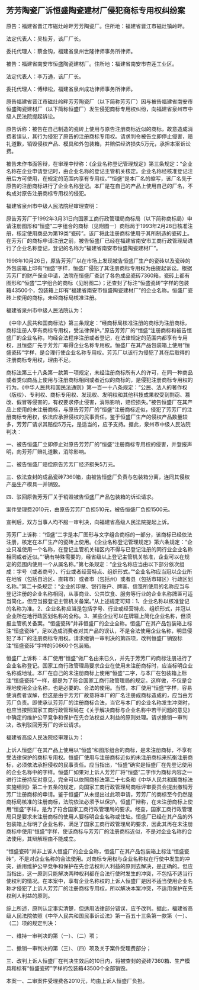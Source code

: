 ## 芳芳陶瓷厂诉恒盛陶瓷建材厂侵犯商标专用权纠纷案

原告：福建省晋江市磁灶岭畔芳芳陶瓷厂。住所地：福建省晋江市磁灶镇岭畔。

法定代表人：吴桂芳，该厂厂长。

委托代理人：蔡金钩，福建省泉州世隆律师事务所律师。

被告：福建省南安市恒盛陶瓷建材厂。住所地：福建省南安市杏莲工业区。

法定代表人：李万通，该厂厂长。

委托代理人：傅绿松，福建省泉州成功律师事务所律师。

原告福建省晋江市磁灶岭畔芳芳陶瓷厂（以下简称芳芳厂）因与被告福建省南安市恒盛陶瓷建材厂（以下简称恒盛厂）发生侵犯商标专用权纠纷，向福建省泉州市中级人民法院提起诉讼。

原告诉称：被告在自己制造的瓷砖上使用与原告注册商标近似的商标，故意造成消费者误认，其行为侵犯了原告的注册商标专用权。请求判令被告立即停止侵害，赔礼道歉，销毁侵权产品、模具和外包装箱，并赔偿经济损失5万元，承担本案诉讼费。

被告未作书面答辩，在审理中辩称：《企业名称登记管理规定》第三条规定：“企业名称在企业申请登记时，由企业名称的登记主管机关核定。企业名称经核准登记注册后方可使用，在规定的范围内享有专用权。”“恒盛”是本厂名的缩写，该厂名先于原告的注册商标进行了企业名称登记。本厂是在自己的产品上使用自己的厂名，不构成对原告注册商标专用权的侵犯。

福建省泉州市中级人民法院经审理查明：

原告芳芳厂于1992年3月31日向国家工商行政管理局商标局（以下简称商标局）申请注册图形和“恒盛”二字组合的商标（见附图一）商标局于1993年2月28日核准注册，核定使用商品为第19类“瓷砖”。该厂将此注册商标使用于其所制造的瓷砖上。在芳芳厂的商标申请注册之前，被告恒盛厂已经在福建省南安市工商行政管理局进行了企业名称登记，登记的名称为“福建省南安市恒盛陶瓷建材厂”。

1998年10月26日，原告芳芳厂以在市场上发现被告恒盛厂生产的瓷砖以及瓷砖的外包装箱上印有“恒盛”字样，恒盛厂侵犯了其注册商标专用权为由提起诉讼。根据芳芳厂的财产保全申请，法院在恒盛厂查封了各色成品瓷砖7360箱，瓷砖上都有图形和“恒盛”二字组合的商标（见附图二）；还查封了标注“恒盛瓷砖”字样的包装箱43500个，包装箱上印有“福建省南安市恒盛陶瓷建材厂”的企业名称。恒盛厂瓷砖上使用的商标，未经商标局核准注册。

福建省泉州市中级人民法院认为：

《中华人民共和国商标法》第三条规定：“经商标局核准注册的商标为注册商标，商标注册人享有商标专用权，受法律保护。”原告芳芳厂的“恒盛”注册商标和被告恒盛厂的企业名称，均经合法程序注册或者登记，在法律规定的范围内都享有专用权，且恒盛厂先于芳芳厂取得企业名称专用权。恒盛厂在其产品包装箱上使用“恒盛瓷砖”字样，是合理行使企业名称专用权。芳芳厂以该行为侵犯了其在后取得的注册商标专用权，理由不足。

商标法第三十八条第一款第一项规定，未经注册商标所有人的许可，在同一种商品或者类似商品上使用与注册商标相同或者近似的商标的，是侵犯注册商标专用权的行为。《中华人民共和国民法通则》第一百一十八条规定：“公民、法人的著作权（版权）、专利权、商标专用权、发现权、发明权和其他科技成果权受到剽窃、篡改、假冒等侵害的，有权要求停止侵害，消除影响，赔偿损失。”被告恒盛厂在其产品上使用的未注册商标，与原告芳芳厂的“恒盛”注册商标近似，侵犯了芳芳厂的注册商标专用权，依法应承担侵权的民事责任。鉴于恒盛厂生产的侵权产品数量较多，芳芳厂请求其赔偿5万元，是适当的，应予支持。据此，泉州市中级人民法院判决：

一、被告恒盛厂立即停止对原告芳芳厂的“恒盛”注册商标专用权的侵害，并登报声明，向芳芳厂赔礼道歉，消除影响。

二、被告恒盛厂赔偿原告芳芳厂经济损失5万元。

三、依法查封的成品瓷砖7360箱，由被告恒盛厂负责与包装箱分离，连同其侵权产品生产模具一并销毁。

四、驳回原告芳芳厂关于销毁被告恒盛厂产品包装箱的诉讼请求。

案件受理费2010元，由原告芳芳厂负担510元，被告恒盛厂负担1500元。

宣判后，双方当事人均不服一审判决，向福建省高级人民法院提起上诉。

芳芳厂上诉称：“恒盛”二字是本厂图形与文字组合商标的一部分，该商标已经依法注册，核定在本厂生产的瓷砖上使用。《企业名称登记管理规定》第六条规定：“企业只准使用一个名称，在登记主管机关辖区内不得与已登记注册的同行业企业名称相同或者近似。”“确有特殊需要的，经省级以上登记主管机关核准，企业可以在规定的范围内使用一个从属名称。”第七条规定：“企业名称应当由以下部分依次组成：字号（或者商号）、行业或者经营特点、组织形式。”“企业名称应当冠以企业所在地省（包括自治区、直辖市）或者市（包括州）或者县（包括市辖区）行政区划名称。”第二十条规定：“企业的印章、银行账户、牌匾、信笺所使用的名称应当与登记注册的企业名称相同，从事商业、公共饮食、服务等行业的企业名称牌匾可适当简化，但应当报登记主管机关备案。”从上述规定可知：1、企业名称以核准登记的名称为准。2、企业名称应当是包括字号、行业或经营特点、组织形式，并冠以企业所在地行政区划名称的全称。3、某些企业可以在牌匾上简化企业名称，但须报主管机关备案。“恒盛瓷砖”并非恒盛厂的企业全称。恒盛厂在其产品包装箱上标注“恒盛瓷砖”，足以造成消费者对其产品的误认，不是合法使用企业名称，明显侵犯了本厂的注册商标专用权。请求撤销一审判决的第四项，改判恒盛厂销毁标注“恒盛瓷砖”字样的50860个包装箱。

恒盛厂上诉称：本厂使用“恒盛”做厂名由来已久，并先于芳芳厂的商标注册进行了企业名称登记。国家工商行政管理局要求企业在使用未注册商标时，应当标明企业名称或地址。本厂在自己的未注册商标上使用“恒盛”二字，与本厂在包装箱上标注“恒盛瓷砖”一样，都是为了符合国家工商行政管理局的规定。这样做，不仅是合理地使用企业名称，也是必要的、合法的使用。当然，本厂使用“恒盛”字样，容易使消费者误解，但这是由于芳芳厂故意将本厂的厂名注册成商标造成的，应当由芳芳厂负责。即使承认芳芳厂的注册商标合法，当它与本厂的企业名称发生冲突时，也应当按照国家工商行政管理局在《关于解决商标与企业名称中若干问题的意见》中确定的维护公平竞争和保护在先合法权益人利益的原则处理。请求撤销一审判决，改判驳回芳芳厂的诉讼请求。

福建省高级人民法院经审理认为：

上诉人恒盛厂在其产品上使用以“恒盛”和图形组合的商标，是未注册商标，不享有受法律保护的商标专用权。恒盛厂使用与注册商标近似的未注册商标来抗衡注册商标，必须依法承担侵权的民事责任。应当指出，“恒盛”确实是恒盛厂在先登记使用的企业名称中的字样。恒盛厂如果对上诉人芳芳厂将“恒盛”二字作为商标内容之一进行注册持反对意见，完全可以依照商标法第二十七条和《中华人民共和国商标法实施细则》第二十五条的规定，向国家工商行政管理局商标评审委员会提出撤销芳芳厂注册商标的申请。鉴于恒盛厂从未提出过此项申请，芳芳厂的商标至今仍然是商标局核准的注册商标，法院依法必须予以保护。恒盛厂辩称，在未注册商标上使用“恒盛”字样，是为了符合国家工商行政管理局的要求。经查，国家工商行政管理局只是要求未注册商标的使用人要标明企业名称或住址。恒盛厂已经在其产品的外包装箱上标明了企业名称，满足了国家工商行政管理局的要求，因此其再在未注册商标中使用“恒盛”字样，使该商标与芳芳厂的注册商标近似，不是对企业名称的合法使用，其辩解理由不能成立。

“恒盛瓷砖”并非上诉人恒盛厂的企业全称，恒盛厂在其产品包装箱上标注“恒盛瓷砖”，不是对企业名称的合法使用。对商标专用权与企业名称权在行使中发生的冲突，适用维护公平竞争和保护在先合法权利人利益的原则去解决，是正确的。但应当指出，这一原则只能解决两种权利都在合法行使时发生的冲突，不包括不适当行使权利的情况。在本案中，享有企业名称权的上诉人恒盛厂是因不适当使用企业名称才侵犯了上诉人芳芳厂的注册商标专用权，所以解决本案冲突，不适用保护在先权利人利益的原则。

综上所述，原判认定事实清楚，但适用法律部分错误，应予改判。据此，福建省高级人民法院依照《中华人民共和国民事诉讼法》第一百五十三条第一款第（一）、（二）项的规定判决：

一、维持一审判决的第（一）、（二）项；

二、撤销一审判决的第（三）、（四）项及关于案件受理费部分；

三、改判上诉人恒盛厂在判决生效后的10日内，将被查封的瓷砖7360箱、生产模具和标有“恒盛瓷砖”字样的包装箱43500个全部销毁。

本案一、二审案件受理费各2010元，均由上诉人恒盛厂负担。

